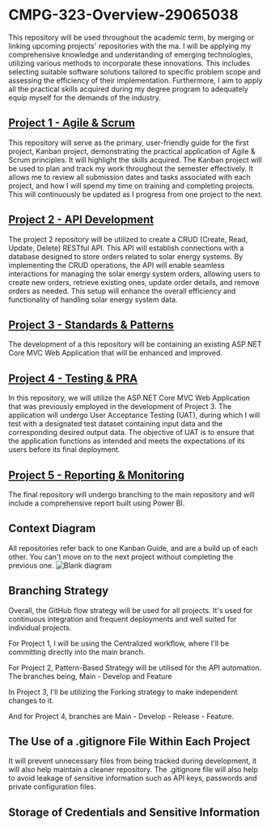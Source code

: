# CMPG-323-Overview-29065038
This repository will be used throughout the academic term, by merging or linking upcoming projects' repositories with the ma. I will be applying my comprehensive knowledge and understanding of emerging technologies, utilizing various methods to incorporate these innovations. This includes selecting suitable software solutions tailored to specific problem scope and assessing the efficiency of their implementation. Furthermore, I aim to apply all the practical skills acquired during my degree program to adequately equip myself for the demands of the industry.


## [Project 1 - Agile & Scrum](https://github.com/OKGaosenkwe/CMPG-323-Overview-29065038.git)
This repository will serve as the primary, user-friendly guide for the first project, Kanban project, demonstrating the practical application of Agile & Scrum principles. It will highlight the skills acquired. The Kanban project will be used to plan and track my work throughout the semester effectively. It allows me to review all submission dates and tasks associated with each project, and how I will spend my time on training and completing projects. This will continuously be updated as I progress from one project to the next. 

## [Project 2 - API Development](https://github.com/OKGaosenkwe/CMPG-323-Project-2-29065038.git)
The project 2 repository will be utilized to create a CRUD (Create, Read, Update, Delete) RESTful API. This API will establish connections with a database designed to store orders related to solar energy systems. By implementing the CRUD operations, the API will enable seamless interactions for managing the solar energy system orders, allowing users to create new orders, retrieve existing ones, update order details, and remove orders as needed. This setup will enhance the overall efficiency and functionality of handling solar energy system data.

## [Project 3 - Standards & Patterns](https://github.com/OKGaosenkwe/CMPG-323-Project-3-29065038.git)
The development of a this repository will be containing an existing ASP.NET Core MVC Web Application that will be enhanced and improved.

## [Project 4 - Testing & PRA](https://github.com/OKGaosenkwe/CMPG-323-Project-4-29065038.git)
In this repository, we will utilize the ASP.NET Core MVC Web Application that was previously employed in the development of Project 3. The application will undergo User Acceptance Testing (UAT), during which I will test with a designated test dataset containing input data and the corresponding desired output data. The objective of UAT is to ensure that the application functions as intended and meets the expectations of its users before its final deployment.

## [Project 5 - Reporting & Monitoring](https://github.com/OKGaosenkwe/CMPG-323-Project-5-29065038.git)
The final repository will undergo branching to the main repository and will include a comprehensive report built using Power BI.

## Context Diagram
All repositories refer back to one Kanban Guide, and are a build up of each other. You can't move on to the next project without completing the previous one.
![Blank diagram](https://github.com/OKGaosenkwe/CMPG-323-Overview-29065038/assets/92356409/d4fea39b-6ca9-4fad-a93a-8f1923fd06ca)

## Branching Strategy 
Overall, the GitHub flow strategy will be used for all projects. It's used for continuous integration and frequent deployments and well suited for individual projects.

For Project 1, I will be using the Centralized workflow, where I'll be committing directly into the main branch.

For Project 2, Pattern-Based Strategy will be utilised for the API automation. The branches being, Main - Develop and Feature

In Project 3, I'll be utilizing the Forking strategy to make independent changes to it.

And for Project 4, branches are Main - Develop - Release - Feature.

## The Use of a .gitignore File Within Each Project
It will prevent unnecessary files from being tracked during development, it will also help maintain a cleaner repository. The .gitignore file will also help to avoid leakage of sensitive information such as API keys, passwords and private configuration files.

## Storage of Credentials and Sensitive Information
